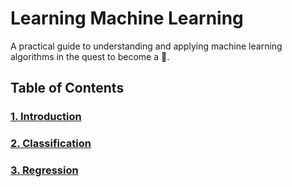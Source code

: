 
# Learning Machine Learning

A practical guide to understanding and applying machine learning algorithms in the quest to become a 🦄.

## Table of Contents

### [1. Introduction](http://nbviewer.jupyter.org/github/blairhudson/learningml/blob/master/01.00-Introduction.ipynb)
### [2. Classification](http://nbviewer.jupyter.org/github/blairhudson/learningml/blob/master/02.00-Classification.ipynb)
### [3. Regression](http://nbviewer.jupyter.org/github/blairhudson/learningml/blob/master/03.00-Regression.ipynb)
